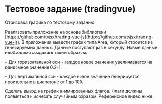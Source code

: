# Тестовое задание (tradingvue)
Отрисовка графика по тестовому заданию

Реализовать приложение на основе библиотеки [https://github.com/tvjsx/trading-vue-js](https://github.com/tvjsx/trading-vue-js). В приложении вывести график типа Area, который строится из генерируемых данных. Данные поступают раз в секунду. Новые данные необходимо создавать таким образом:

– Для горизонтальной оси - каждое новое значение увеличивается на рандомное значение 0.2-1.

– Для вертикальной оси - каждое новое значение генерируется произвольно в диапазоне от 1 до 100. 

Сделать вывод на график анимированных флагов. Флаги должны появляться и исчезать случайным образом. Референсное видео ниже.
